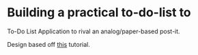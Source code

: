 # Building a practical to-do-list to 
To-Do List Application to rival an analog/paper-based post-it.

Design based off [this](https://freshman.tech/todo-list/) tutorial.
